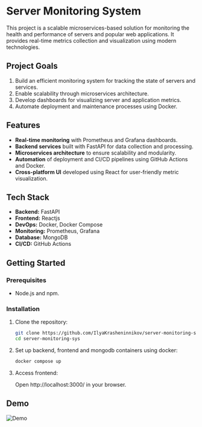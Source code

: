 # Server Monitoring System  

This project is a scalable microservices-based solution for monitoring the health and performance of servers and popular web applications. It provides real-time metrics collection and visualization using modern technologies.  

## Project Goals  
1. Build an efficient monitoring system for tracking the state of servers and services.  
2. Enable scalability through microservices architecture.  
3. Develop dashboards for visualizing server and application metrics.  
4. Automate deployment and maintenance processes using Docker.  

## Features  
- **Real-time monitoring** with Prometheus and Grafana dashboards.  
- **Backend services** built with FastAPI for data collection and processing.  
- **Microservices architecture** to ensure scalability and modularity.  
- **Automation** of deployment and CI/CD pipelines using GitHub Actions and Docker.  
- **Cross-platform UI** developed using React for user-friendly metric visualization.  

## Tech Stack  
- **Backend:** FastAPI  
- **Frontend:** Reactjs
- **DevOps:** Docker, Docker Compose  
- **Monitoring:** Prometheus, Grafana  
- **Database:** MongoDB  
- **CI/CD:** GitHub Actions  

## Getting Started  

### Prerequisites  
- Node.js and npm.  

### Installation  
1. Clone the repository:

   ```bash  
   git clone https://github.com/IlyaKrasheninnikov/server-monitoring-sys.git  
   cd server-monitoring-sys
   ```
   
2. Set up backend, frontend and mongodb containers using docker:
  
    ```bash
    docker compose up
    ```

4. Access frontend:

   Open http://localhost:3000/ in your browser.

## Demo

![Demo](https://github.com/user-attachments/assets/2ae2774b-d91c-4a1e-a496-daa47c24d17c)
